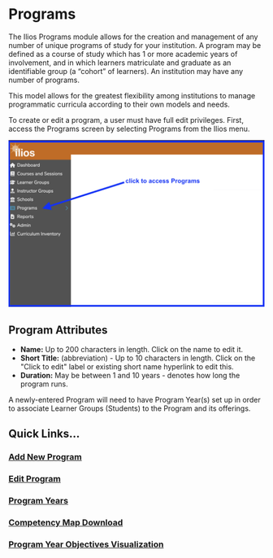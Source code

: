 # Programs

The Ilios Programs module allows for the creation and management of any number of unique programs of study for your institution. A program may be defined as a course of study which has 1 or more academic years of involvement, and in which learners matriculate and graduate as an identifiable group (a “cohort” of learners). An institution may have any number of programs.

This model allows for the greatest flexibility among institutions to manage programmatic curricula according to their own models and needs.

To create or edit a program, a user must have full edit privileges. First, access the Programs screen by selecting Programs from the Ilios menu.

![Click Programs from the Ilios menu](../images/programs/README/open_programs.png)

## Program Attributes

* **Name:** Up to 200 characters in length. Click on the name to edit it.
* **Short Title:** (abbreviation) - Up to 10 characters in length. Click on the "Click to edit" label or existing short name hyperlink to edit this.
* **Duration:** May be between 1 and 10 years - denotes how long the program runs.

A newly-entered Program will need to have Program Year(s) set up in order to associate Learner Groups (Students) to the Program and its offerings.

## Quick Links...

### [Add New Program](https://iliosproject.gitbook.io/ilios-user-guide/programs/add-new-program)

### [Edit Program](https://iliosproject.gitbook.io/ilios-user-guide/programs/edit-program)

### [Program Years](https://iliosproject.gitbook.io/ilios-user-guide/programs/add-program-year)

### [Competency Map Download](https://iliosproject.gitbook.io/ilios-user-guide/programs/competency-map-download)

### [Program Year Objectives Visualization](https://iliosproject.gitbook.io/ilios-user-guide/programs/program-year-objective-map-visualization)

